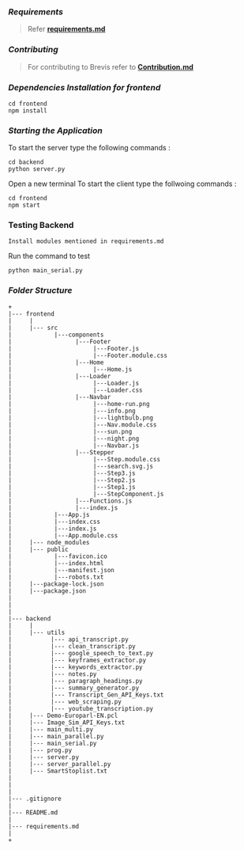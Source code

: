 ### *Requirements*

> Refer [**requirements.md**](https://github.com/rahulmakhija30/brevis/blob/Version-2.0/requirements.md)

### *Contributing*
>For contributing to Brevis refer to [**Contribution.md**](https://github.com/rahulmakhija30/brevis/blob/Version-2.0/Contribution.md)


### *Dependencies Installation for frontend*
```
cd frontend
npm install
```

### *Starting the Application*

To start the server type the following  commands :
```
cd backend
python server.py
```

Open a new terminal
To start the client type the follwoing commands :
```
cd frontend
npm start
```

### **Testing Backend**

```
Install modules mentioned in requirements.md
```

Run the command to test

```
python main_serial.py
```


### *Folder Structure*
```
+
|--- frontend
|     |
|     |--- src
|            |---components
|                  |---Footer
|                       |---Footer.js
|                       |---Footer.module.css
|                  |---Home
|                       |---Home.js
|                  |---Loader
|                       |---Loader.js
|                       |---Loader.css
|                  |---Navbar
|                       |---home-run.png
|                       |---info.png
|                       |---lightbulb.png
|                       |---Nav.module.css
|                       |---sun.png
|                       |---night.png
|                       |---Navbar.js
|                  |---Stepper
|                       |---Step.module.css
|                       |---search.svg.js
|                       |---Step3.js
|                       |---Step2.js
|                       |---Step1.js
|                       |---StepComponent.js
|                  |---Functions.js
|                  |---index.js
|            |---App.js
|            |---index.css
|            |---index.js
|            |---App.module.css
|     |--- node_modules
|     |--- public
|            |---favicon.ico
|            |---index.html
|            |---manifest.json
|            |---robots.txt
|     |---package-lock.json
|     |---package.json
|
|
|
|--- backend
|     |
|     |--- utils
|           |--- api_transcript.py
|           |--- clean_transcript.py
|           |--- google_speech_to_text.py
|           |--- keyframes_extractor.py
|           |--- keywords_extractor.py
|           |--- notes.py
|           |--- paragraph_headings.py
|           |--- summary_generator.py
|           |--- Transcript_Gen_API_Keys.txt
|           |--- web_scraping.py
|           |--- youtube_transcription.py
|     |--- Demo-Europarl-EN.pcl
|     |--- Image_Sim_API_Keys.txt
|     |--- main_multi.py
|     |--- main_parallel.py
|     |--- main_serial.py
|     |--- prog.py
|     |--- server.py
|     |--- server_parallel.py
|     |--- SmartStoplist.txt
|
|
|
|--- .gitignore
|
|--- README.md
|
|--- requirements.md
|
+

```
